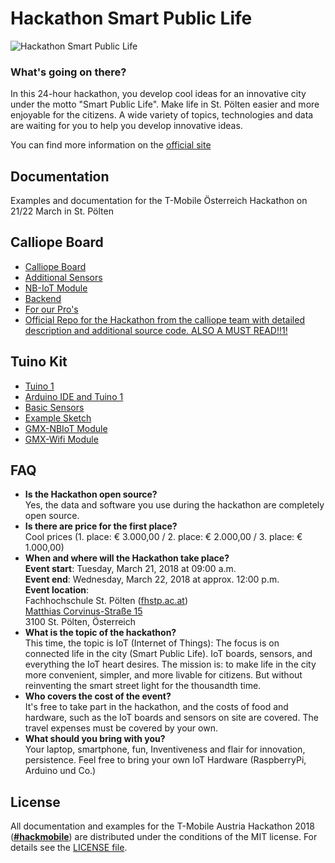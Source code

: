 # Hackathon Smart Public Life

![Hackathon Smart Public Life](assets/hackathon_banner.jpg)


### What's going on there?
In this 24-hour hackathon, you develop cool ideas for an innovative city under the motto "Smart Public Life". Make life in St. Pölten easier and more enjoyable for the citizens. A wide variety of topics, technologies and data are waiting for you to help you develop innovative ideas.

You can find more information on the [official site](https://business.t-mobile.at/kleinunternehmen/events/hackathon-smartpubliclife.php)


## Documentation
Examples and documentation for the T-Mobile Österreich Hackathon on 21/22 March in St. Pölten

## Calliope Board
* [Calliope Board](documentation/calliope.md)
* [Additional Sensors](documentation/sensors.md)
* [NB-IoT Module](documentation/nb-iot.md)
* [Backend](documentation/backend.md)
* [For our Pro's](documentation/install_yotta.md)
* [Official Repo for the Hackathon from the calliope team with detailed description and additional source code. ALSO A MUST READ!!1!](https://github.com/ubirch/telekom-nbiot-hackathon-2017)

## Tuino Kit
* [Tuino 1](documentation/tuino.md)
* [Arduino IDE and Tuino 1](documentation/tuino_arduino_ide.md)
* [Basic Sensors](documentation/tuino_sensors.md)
* [Example Sketch](documentation/tuino_example_sketch)
* [GMX-NBIoT Module](documentation/gmx_nbiot.md)
* [GMX-Wifi Module](documentation/gmx_wifi.md)


## FAQ
* **Is the Hackathon open source?**  
  Yes, the data and software you use during the hackathon are completely open source.  
* **Is there are price for the first place?**  
  Cool prices (1. place: € 3.000,00 / 2. place: € 2.000,00 / 3. place: € 1.000,00)
* **When and where will the Hackathon take place?**  
  **Event start**: Tuesday, March 21, 2018 at 09:00 a.m.  
  **Event end**: Wednesday, March 22, 2018 at approx. 12:00 p.m.  
  **Event location**:  
  Fachhochschule St. Pölten ([fhstp.ac.at](https://fhstp.ac.at))  
  [Matthias Corvinus-Straße 15](https://goo.gl/vMRoXt)  
  3100 St. Pölten, Österreich
* **What is the topic of the hackathon?**  
  This time, the topic is IoT (Internet of Things): The focus is on connected life in the city (Smart Public Life). IoT boards, sensors, and everything the IoT heart desires. The mission is: to make life in the city more convenient, simpler, and more livable for citizens. But without reinventing the smart street light for the thousandth time.
* **Who covers the cost of the event?**  
  It's free to take part in the hackathon, and the costs of food and hardware, such as the IoT boards and sensors on site are covered. The travel expenses must be covered by your own.
* **What should you bring with you?**  
  Your laptop, smartphone, fun, Inventiveness and flair for innovation, persistence. Feel free to bring your own IoT Hardware (RaspberryPi, Arduino und Co.)

## License
All documentation and examples for the T-Mobile Austria Hackathon 2018 ([**#hackmobile**](https://twitter.com/hashtag/hackmobile)) are distributed under the conditions of the MIT license. For details see the [LICENSE file](LICENSE).
